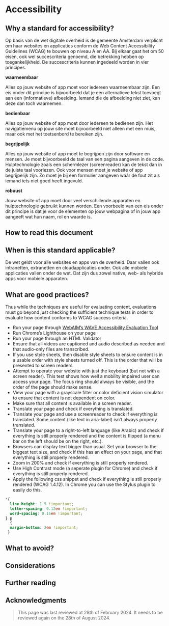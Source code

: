 # Accessibility

## Why a standard for accessibility?
Op basis van de wet digitale overheid is de gemeente Amsterdam verplicht om haar websites en applicaties conform de Web Content Accessibility Guidelines (WCAG) te bouwen op niveau A en AA. Bij elkaar gaat het om 50 eisen, ook wel succescriteria genoemd, die betrekking hebben op toegankelijkheid. De succescriteria kunnen ingedeeld worden in vier principes.

**waarneembaar**

Alles op jouw website of app moet voor iedereen waarneembaar zijn. Een eis onder dit principe is bijvoorbeeld dat je een alternatieve tekst toevoegt aan een (informatieve) afbeelding. Iemand die de afbeelding niet ziet, kan deze dan toch waarnemen.

**bedienbaar**

Alles op jouw website of app moet door iedereen te bedienen zijn. Het navigatiemenu op jouw site moet bijvoorbeeld niet alleen met een muis, maar ook met het toetsenbord te bereiken zijn.

**begrijpelijk**

Alles op jouw website of app moet te begrijpen zijn door software en mensen. Je moet bijvoorbeeld de taal van een pagina aangeven in de code. Hulptechnologie zoals een schermlezer (screenreader) kan de tekst dan in de juiste taal voorlezen. Ook voor mensen moet je website of app begrijpelijk zijn. Zo moet je bij een formulier aangeven wáár de fout zit als iemand iets niet goed heeft ingevuld.

**robuust**

Jouw website of app moet door veel verschillende apparaten en hulptechnologie gebruikt kunnen worden. Een voorbeeld van een eis onder dit principe is dat je voor de elementen op jouw webpagina of in jouw app aangeeft wat hun naam, rol en waarde is.


## How to read this document

## When is this standard applicable?

De wet geldt voor alle websites en apps van de overheid. Daar vallen ook intranetten, extranetten en cloudapplicaties onder. Ook alle mobiele applicaties vallen onder de wet. Dat zijn dus zowel native, web- als hybride apps voor mobiele apparaten.

## What are good practices?

Thus while the techniques are useful for evaluating content, evaluations must go beyond just checking the sufficient technique tests in order to evaluate how content conforms to WCAG success criteria.


- Run your page through [WebAIM’s WAVE Accessibility Evaluation Tool](https://wave.webaim.org/standalone)
- Run Chrome’s Lighthouse on your page
- Run your page through an HTML Validator
- Ensure that all videos are captioned and audio described as needed and that audio-only files are transcribed.
- If you use style sheets, then disable style sheets to ensure content is in a usable order with style sheets turned off. This is the order that will be presented to screen readers.
- Attempt to operate your website with just the keyboard (but not with a screen reader). This test shows how well a mobility impaired user can access your page. The focus ring should always be visible, and the order of the page should make sense.
- View your page with a grayscale filter or color deficient vision simulator to ensure that content is not dependent on color.
- Make sure that all content is available in a screen reader.
- Translate your page and check if everything is translated.
- Translate your page and use a screenreader to check if everything is translated. Some content (like text in aria-label) isn’t always properly translated.
- Translate your page to a right-to-left language (like Arabic) and check if everything is still properly rendered and the content is flipped (a menu bar on the left should be on the right, etc.).
- Browsers can display text bigger than usual. Set your browser to the biggest text size, and check if this has an effect on your page, and that everything is still properly rendered.
- Zoom in 200% and check if everything is still properly rendered.
- Use High Contrast mode (a seperate plugin for Chrome) and check if everything is still properly rendered.
- Apply the following css snippet and check if everything is still properly rendered (WCAG 1.4.12). In Chrome you can use the Stylus plugin to easily do this. 
```css 
*{
  line-height: 1.5 !important;
  letter-spacing: 0.12em !important;
  word-spacing: 0.16em !important;
} p 
  {
  margin-bottom: 2em !important;
 }
```

## What to avoid?

## Considerations

## Further reading

## Acknowledgments

> This page was last reviewed at 28th of February 2024. It needs to be reviewed again on the 28th of August 2024. 